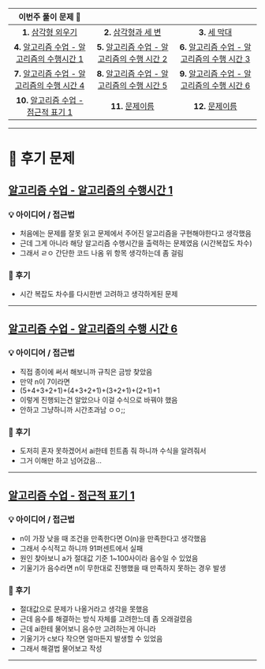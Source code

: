 |    이번주 풀이 문제 🧩    |                    |                    |
|:------------------:|:------------------:|:------------------:|
| **1.** [삼각형 외우기](https://www.acmicpc.net/problem/10101)  | **2.** [삼각형과 세 변](https://www.acmicpc.net/problem/5073)  | **3.** [세 막대](https://www.acmicpc.net/problem/14215)  |
| **4.** [알고리즘 수업 - 알고리즘의 수행시간 1](https://www.acmicpc.net/problem/24262)  | **5.** [알고리즘 수업 - 알고리즘의 수행 시간 2](https://www.acmicpc.net/problem/24263)  | **6.** [알고리즘 수업 - 알고리즘의 수행 시간 3](https://www.acmicpc.net/problem/24264)  |
| **7.** [알고리즘 수업 - 알고리즘의 수행 시간 4](https://www.acmicpc.net/problem/24265)  | **8.** [알고리즘 수업 - 알고리즘의 수행 시간 5](https://www.acmicpc.net/problem/24266)  | **9.** [알고리즘 수업 - 알고리즘의 수행 시간 6](https://www.acmicpc.net/problem/24267)  |
| **10.** [알고리즘 수업 - 점근적 표기 1](https://www.acmicpc.net/problem/24313) | **11.** [문제이름](링크) | **12.** [문제이름](링크) |

---

# 🧩 후기 문제

## [알고리즘 수업 - 알고리즘의 수행시간 1](https://www.acmicpc.net/problem/24262)

### 💡 아이디어 / 접근법
- 처음에는 문제를 잘못 읽고 문제에서 주어진 알고리즘을 구현해야한다고 생각했음
- 근데 그게 아니라 해당 알고리즘 수행시간을 출력하는 문제였음 (시간복잡도 차수)
- 그래서 ㄹㅇ 간단한 코드 나옴 위 항목 생각하는데 좀 걸림

### 🤔 후기
- 시간 복잡도 차수를 다시한번 고려하고 생각하게된 문제

---
## [알고리즘 수업 - 알고리즘의 수행 시간 6](https://www.acmicpc.net/problem/24267)

### 💡 아이디어 / 접근법
- 직접 종이에 써서 해보니까 규칙은 금방 찾았음
- 만약 n이 7이라면
- (5+4+3+2+1)+(4+3+2+1)+(3+2+1)+(2+1)+1
- 이렇게 진행되는건 알았으나 이걸 수식으로 바꿔야 했음
- 안하고 그냥하니까 시간초과남 ㅇㅇ;;

### 🤔 후기
- 도저히 혼자 못하겠어서 ai한테 힌트좀 줘 하니까 수식을 알려줘서
- 그거 이해만 하고 넘어갔음...

---
## [알고리즘 수업 - 점근적 표기 1](https://www.acmicpc.net/problem/24313)

### 💡 아이디어 / 접근법
- n이 가장 낮을 때 조건을 만족한다면 O(n)을 만족한다고 생각했음
- 그래서 수식적고 하니까 91퍼센트에서 실패
- 원인 찾아보니 a가 절대값 기준 1~100사이라 음수일 수 있었음
- 기울기가 음수라면 n이 무한대로 진행했을 때 만족하지 못하는 경우 발생

### 🤔 후기
- 절대값으로 문제가 나올거라고 생각을 못했음
- 근데 음수를 해결하는 방식 자체를 고려한느데 좀 오래걸렸음
- 근데 ai한테 물어보니 음수만 고려하는게 아니라 
- 기울기가 c보다 작으면 얼마든지 발생할 수 있었음
- 그래서 해결법 물어보고 작성

---